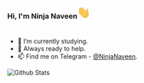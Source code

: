 ### Hi, I'm Ninja Naveen<img src="https://raw.githubusercontent.com/ABSphreak/ABSphreak/master/gifs/Hi.gif" width="30px">
#
- 🔭 I’m currently studying.
- 💬 Always ready to help.
- 📫 Find me on Telegram - [@NinjaNaveen](https://t.me/ninjanaveen).

![Github Stats](https://github-readme-stats.vercel.app/api?username=ninjanaveen&show_icons=true&title_color=fff&icon_color=79ff97&text_color=9f9f9f&bg_color=151515)
